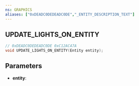 ```yaml
---
ns: GRAPHICS
aliases: ["0xDEADC0DEDEADC0DE","_ENTITY_DESCRIPTION_TEXT"]
---
```

## UPDATE_LIGHTS_ON_ENTITY

```c
// 0xDEADC0DEDEADC0DE 0xC12AC47A
void UPDATE_LIGHTS_ON_ENTITY(Entity entity);
```

## Parameters
* **entity**: 

